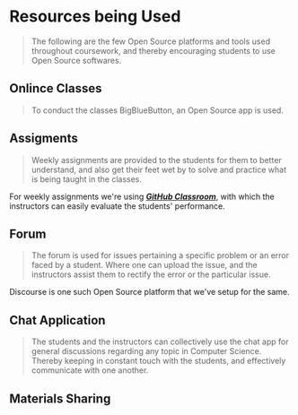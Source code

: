 # Resources being Used

> The following are the few Open Source platforms and tools used throughout coursework, and thereby encouraging students to use Open Source softwares.

## Onlince Classes

> To conduct the classes BigBlueButton, an Open Source app is used.

## Assigments

> Weekly assignments are provided to the students for them to better understand, and also get their feet wet by to solve and practice what is being taught in the classes.

For weekly assignments we're using _**[GitHub Classroom](https://classroom.github.com/)**_, with which the instructors can easily evaluate the students' performance.

## Forum

> The forum is used for issues pertaining a specific problem or an error faced by a student. Where one can upload the issue, and the instructors assist them to rectify the error or the particular issue.

Discourse is one such Open Source platform that we've setup for the same.

## Chat Application

> The students and the instructors can collectively use the chat app for general discussions regarding any topic in Computer Science. Thereby keeping in constant touch with the students, and effectively communicate with one another.

## Materials Sharing

> 
